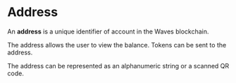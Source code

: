 # Address

An **address** is a unique identifier of account in the Waves blockchain.

The address allows the user to view the balance. Tokens can be sent to the address.

The address can be represented as an alphanumeric string or a scanned QR code.